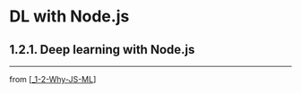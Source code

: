 # DL with Node.js
## 1.2.1. Deep learning with Node.js



---
from [[_1-2-Why-JS-ML]]

[//begin]: # "Autogenerated link references for markdown compatibility"
[_1-2-Why-JS-ML]: _1-2-Why-JS-ML.md "1.2. Why combine JS and ML?"
[//end]: # "Autogenerated link references"